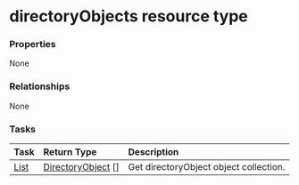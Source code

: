 # directoryObjects resource type



### Properties
None

### Relationships
None


### Tasks

| Task		   | Return Type	|Description|
|:---------------|:--------|:----------|
|[List](../api/directoryobject_list.md) | [DirectoryObject](directoryobject.md) [] |Get directoryObject object collection. |

<!-- uuid: d438ccf2-ffe0-45bc-af73-d2b413ea13fc
2015-10-12 21:29:59 UTC -->